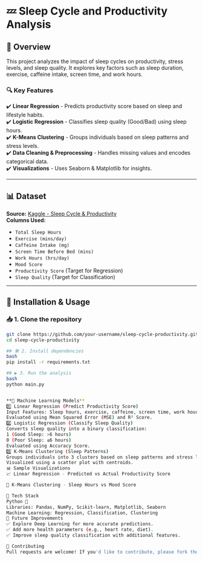 # 💤 Sleep Cycle and Productivity Analysis  

## 📌 Overview  
This project analyzes the impact of sleep cycles on productivity, stress levels, and sleep quality. It explores key factors such as sleep duration, exercise, caffeine intake, screen time, and work hours.  

### 🔍 Key Features  
✔️ **Linear Regression** - Predicts productivity score based on sleep and lifestyle habits.  
✔️ **Logistic Regression** - Classifies sleep quality (Good/Bad) using sleep hours.  
✔️ **K-Means Clustering** - Groups individuals based on sleep patterns and stress levels.  
✔️ **Data Cleaning & Preprocessing** - Handles missing values and encodes categorical data.  
✔️ **Visualizations** - Uses Seaborn & Matplotlib for insights.  

---

## 📊 Dataset  
**Source:** [Kaggle - Sleep Cycle & Productivity](https://www.kaggle.com/datasets/adilshamim8/sleep-cycle-and-productivity)  
**Columns Used:**  
- `Total Sleep Hours`  
- `Exercise (mins/day)`  
- `Caffeine Intake (mg)`  
- `Screen Time Before Bed (mins)`  
- `Work Hours (hrs/day)`  
- `Mood Score`  
- `Productivity Score` (Target for Regression)  
- `Sleep Quality` (Target for Classification)  

---

## 🚀 Installation & Usage  
### 📥 1. Clone the repository  
```bash
git clone https://github.com/your-username/sleep-cycle-productivity.git
cd sleep-cycle-productivity

## 🛠 2. Install dependencies
bash
pip install -r requirements.txt

## ▶ 3. Run the analysis
bash
python main.py


**📌 Machine Learning Models**
1️⃣ Linear Regression (Predict Productivity Score)
Input Features: Sleep hours, exercise, caffeine, screen time, work hours.
Evaluated using Mean Squared Error (MSE) and R² Score.
2️⃣ Logistic Regression (Classify Sleep Quality)
Converts sleep quality into a binary classification:
1 (Good Sleep: >6 hours)
0 (Poor Sleep: ≤6 hours)
Evaluated using Accuracy Score.
3️⃣ K-Means Clustering (Sleep Patterns)
Groups individuals into 3 clusters based on sleep patterns and stress levels.
Visualized using a scatter plot with centroids.
📊 Sample Visualizations
📈 Linear Regression - Predicted vs Actual Productivity Score

🔵 K-Means Clustering - Sleep Hours vs Mood Score

🔧 Tech Stack
Python 🐍
Libraries: Pandas, NumPy, Scikit-learn, Matplotlib, Seaborn
Machine Learning: Regression, Classification, Clustering
📝 Future Improvements
✅ Explore Deep Learning for more accurate predictions.
✅ Add more health parameters (e.g., heart rate, diet).
✅ Improve sleep quality classification with additional features.

🤝 Contributing
Pull requests are welcome! If you'd like to contribute, please fork the repository and submit a PR.
